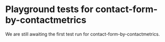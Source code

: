 # Playground tests for contact-form-by-contactmetrics
We are still awaiting the first test run for contact-form-by-contactmetrics.
